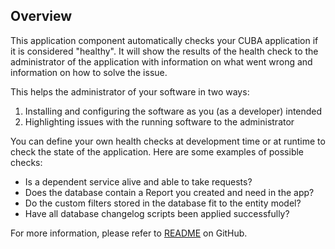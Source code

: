 ## Overview
This application component automatically checks your CUBA application if it is considered "healthy". It will show the results of the health check to the administrator of the application with information on what went wrong and information on how to solve the issue.

This helps the administrator of your software in two ways:

1.  Installing and configuring the software as you (as a developer) intended
2.  Highlighting issues with the running software to the administrator

You can define your own health checks at development time or at runtime to check the state of the application. Here are some examples of possible checks:

*   Is a dependent service alive and able to take requests?
*   Does the database contain a Report you created and need in the app?
*   Do the custom filters stored in the database fit to the entity model?
*   Have all database changelog scripts been applied successfully?

For more information, please refer to [README](https://github.com/mariodavid/cuba-component-health-check#cuba-platform-component---health-check) on GitHub.